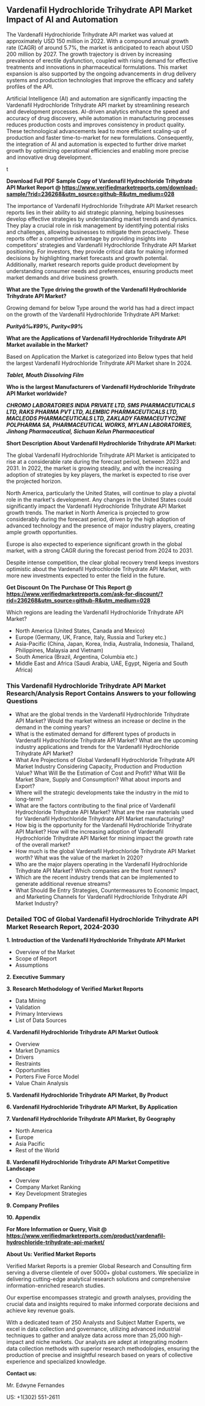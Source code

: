 <h2>Vardenafil Hydrochloride Trihydrate API Market Impact of AI and Automation</h2><p>The Vardenafil Hydrochloride Trihydrate API market was valued at approximately USD 150 million in 2022. With a compound annual growth rate (CAGR) of around 5.7%, the market is anticipated to reach about USD 200 million by 2027. The growth trajectory is driven by increasing prevalence of erectile dysfunction, coupled with rising demand for effective treatments and innovations in pharmaceutical formulations. This market expansion is also supported by the ongoing advancements in drug delivery systems and production technologies that improve the efficacy and safety profiles of the API.</p><p>Artificial Intelligence (AI) and automation are significantly impacting the Vardenafil Hydrochloride Trihydrate API market by streamlining research and development processes. AI-driven analytics enhance the speed and accuracy of drug discovery, while automation in manufacturing processes reduces production costs and improves consistency in product quality. These technological advancements lead to more efficient scaling-up of production and faster time-to-market for new formulations. Consequently, the integration of AI and automation is expected to further drive market growth by optimizing operational efficiencies and enabling more precise and innovative drug development.</p>t</p><p id="" class=""><strong>Download Full PDF Sample Copy of Vardenafil Hydrochloride Trihydrate API Market Report @ <a href="https://www.verifiedmarketreports.com/download-sample/?rid=236268&utm_source=github-R&utm_medium=028" target="_blank">https://www.verifiedmarketreports.com/download-sample/?rid=236268&utm_source=github-R&utm_medium=028</a></strong></p><p>The importance of&nbsp;Vardenafil Hydrochloride Trihydrate API Market research reports lies in their ability to aid strategic planning, helping businesses develop effective strategies by understanding market trends and dynamics. They play a crucial role in risk management by identifying potential risks and challenges, allowing businesses to mitigate them proactively. These reports offer a competitive advantage by providing insights into competitors' strategies and Vardenafil Hydrochloride Trihydrate API Market positioning. For investors, they provide critical data for making informed decisions by highlighting market forecasts and growth potential. Additionally, market research reports guide product development by understanding consumer needs and preferences, ensuring products meet market demands and drive business growth.</p><p><strong>What are the&nbsp;Type driving the growth of the Vardenafil Hydrochloride Trihydrate API Market?</strong></p><p id="" class="">Growing demand for below Type around the world has had a direct impact on the growth of the Vardenafil Hydrochloride Trihydrate API Market:</p><em><strong>Purityâ‰¥99%, Purity<99%</strong></em></p><strong>What are the&nbsp;Applications&nbsp;of Vardenafil Hydrochloride Trihydrate API Market available in the Market?</strong></p><p id="" class="">Based on Application the Market is categorized into Below types that held the largest Vardenafil Hydrochloride Trihydrate API Market share In 2024.</p><em><strong>Tablet, Mouth Dissolving Film</strong></em></p><strong>Who is the largest Manufacturers of Vardenafil Hydrochloride Trihydrate API Market worldwide?</strong></p><p><em><strong>CHROMO LABORATORIES INDIA PRIVATE LTD, SMS PHARMACEUTICALS LTD, RAKS PHARMA PVT LTD, ALEMBIC PHARMACEUTICALS LTD, MACLEODS PHARMACEUTICALS LTD, ZAKLADY FARMACEUTYCZNE POLPHARMA SA, PHARMACEUTICAL WORKS, MYLAN LABORATORIES, Jinhong Pharmaceutical, Sichuan Kelun Pharmaceutical</strong></em></p><p id="" class=""><strong>Short Description About Vardenafil Hydrochloride Trihydrate API Market:</strong></p><p>The global Vardenafil Hydrochloride Trihydrate API Market is anticipated to rise at a considerable rate during the forecast period, between 2023 and 2031. In 2022, the market is growing steadily, and with the increasing adoption of strategies by key players, the market is expected to rise over the projected horizon.</p><p>North America, particularly the United States, will continue to play a pivotal role in the market's development. Any changes in the United States could significantly impact the Vardenafil Hydrochloride Trihydrate API Market growth trends. The market in North America is projected to grow considerably during the forecast period, driven by the high adoption of advanced technology and the presence of major industry players, creating ample growth opportunities.</p><p>Europe is also expected to experience significant growth in the global market, with a strong CAGR during the forecast period from 2024 to 2031.</p><p>Despite intense competition, the clear global recovery trend keeps investors optimistic about the Vardenafil Hydrochloride Trihydrate API Market, with more new investments expected to enter the field in the future.</p><p id="" class=""><strong>Get Discount On The Purchase Of This Report @ <a href="https://www.verifiedmarketreports.com/ask-for-discount/?rid=236268&utm_source=github-R&utm_medium=028" target="_blank">https://www.verifiedmarketreports.com/ask-for-discount/?rid=236268&utm_source=github-R&utm_medium=028</a></strong></p>Which regions are leading the Vardenafil Hydrochloride Trihydrate API Market?</p><ul><li>North America (United States, Canada and Mexico)</li><li>Europe (Germany, UK, France, Italy, Russia and Turkey etc.)</li><li>Asia-Pacific (China, Japan, Korea, India, Australia, Indonesia, Thailand, Philippines, Malaysia and Vietnam)</li><li>South America (Brazil, Argentina, Columbia etc.)</li><li>Middle East and Africa (Saudi Arabia, UAE, Egypt, Nigeria and South Africa)</li></ul><h3 id="" class="">This Vardenafil Hydrochloride Trihydrate API Market Research/Analysis Report Contains Answers to your following Questions</h3><ul><li>What are the global trends in the Vardenafil Hydrochloride Trihydrate API Market? Would the market witness an increase or decline in the demand in the coming years?</li><li>What is the estimated demand for different types of products in Vardenafil Hydrochloride Trihydrate API Market? What are the upcoming industry applications and trends for the Vardenafil Hydrochloride Trihydrate API Market?</li><li>What Are Projections of Global Vardenafil Hydrochloride Trihydrate API Market Industry Considering Capacity, Production and Production Value? What Will Be the Estimation of Cost and Profit? What Will Be Market Share, Supply and Consumption? What about imports and Export?</li><li>Where will the strategic developments take the industry in the mid to long-term?</li><li>What are the factors contributing to the final price of Vardenafil Hydrochloride Trihydrate API Market? What are the raw materials used for Vardenafil Hydrochloride Trihydrate API Market manufacturing?</li><li>How big is the opportunity for the Vardenafil Hydrochloride Trihydrate API Market? How will the increasing adoption of Vardenafil Hydrochloride Trihydrate API Market for mining impact the growth rate of the overall market?</li><li>How much is the global Vardenafil Hydrochloride Trihydrate API Market worth? What was the value of the market In 2020?</li><li>Who are the major players operating in the Vardenafil Hydrochloride Trihydrate API Market? Which companies are the front runners?</li><li>Which are the recent industry trends that can be implemented to generate additional revenue streams?</li><li>What Should Be Entry Strategies, Countermeasures to Economic Impact, and Marketing Channels for Vardenafil Hydrochloride Trihydrate API Market Industry?</li></ul><h3 id="" class="">Detailed TOC of Global Vardenafil Hydrochloride Trihydrate API Market Research Report, 2024-2030</h3><p id="" class=""><strong>1. Introduction of the Vardenafil Hydrochloride Trihydrate API Market</strong></p><ul><li>Overview of the Market</li><li>Scope of Report</li><li>Assumptions</li></ul><p id="" class=""><strong>2. Executive Summary</strong></p><p id="" class=""><strong>3. Research Methodology of Verified Market Reports</strong></p><ul><li>Data Mining</li><li>Validation</li><li>Primary Interviews</li><li>List of Data Sources</li></ul><p id="" class=""><strong>4. Vardenafil Hydrochloride Trihydrate API Market Outlook</strong></p><ul><li>Overview</li><li>Market Dynamics</li><li>Drivers</li><li>Restraints</li><li>Opportunities</li><li>Porters Five Force Model</li><li>Value Chain Analysis</li></ul><p id="" class=""><strong>5. Vardenafil Hydrochloride Trihydrate API Market, By Product</strong></p><p id="" class=""><strong>6. Vardenafil Hydrochloride Trihydrate API Market, By Application</strong></p><p id="" class=""><strong>7. Vardenafil Hydrochloride Trihydrate API Market, By Geography</strong></p><ul><li>North America</li><li>Europe</li><li>Asia Pacific</li><li>Rest of the World</li></ul><p id="" class=""><strong>8. Vardenafil Hydrochloride Trihydrate API Market Competitive Landscape</strong></p><ul><li>Overview</li><li>Company Market Ranking</li><li>Key Development Strategies</li></ul><p id="" class=""><strong>9. Company Profiles</strong></p><p id="" class=""><strong>10. Appendix</strong></p><p id="" class=""><strong>For More Information or Query, Visit @ <a href="https://www.verifiedmarketreports.com/product/vardenafil-hydrochloride-trihydrate-api-market/" target="_blank">https://www.verifiedmarketreports.com/product/vardenafil-hydrochloride-trihydrate-api-market/</a></strong></p><p id="" class=""><strong>About Us: Verified Market Reports</strong></p><p id="" class="">Verified Market Reports is a premier Global Research and Consulting firm serving a diverse clientele of over 5000+ global customers. We specialize in delivering cutting-edge analytical research solutions and comprehensive information-enriched research studies.</p><p id="" class="">Our expertise encompasses strategic and growth analyses, providing the crucial data and insights required to make informed corporate decisions and achieve key revenue goals.</p><p id="" class="">With a dedicated team of 250 Analysts and Subject Matter Experts, we excel in data collection and governance, utilizing advanced industrial techniques to gather and analyze data across more than 25,000 high-impact and niche markets. Our analysts are adept at integrating modern data collection methods with superior research methodologies, ensuring the production of precise and insightful research based on years of collective experience and specialized knowledge.</p><p id="" class=""><strong>Contact us:</strong></p><p id="" class="">Mr. Edwyne Fernandes</p><p id="" class="">US: +1(302) 551-2611</p>